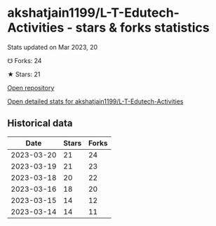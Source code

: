# akshatjain1199/L-T-Edutech-Activities - stars & forks statistics

Stats updated on Mar 2023, 20

☋ Forks: 24

★ Stars: 21

[Open repository](https://github.com/akshatjain1199/L-T-Edutech-Activities)

[Open detailed stats for akshatjain1199/L-T-Edutech-Activities](https://reviewgithub.com/rep/akshatjain1199/L-T-Edutech-Activities)

## Historical data
| Date | Stars | Forks |
|------|-------|-------|
| 2023-03-20 | 21 | 24 | 
| 2023-03-19 | 21 | 23 | 
| 2023-03-18 | 20 | 22 | 
| 2023-03-16 | 18 | 20 | 
| 2023-03-15 | 14 | 12 | 
| 2023-03-14 | 14 | 11 | 


